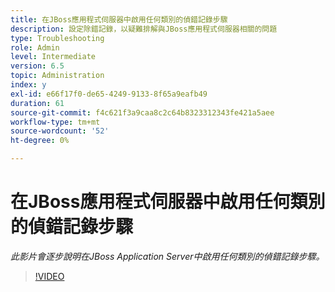 ```yaml
---
title: 在JBoss應用程式伺服器中啟用任何類別的偵錯記錄步驟
description: 設定除錯記錄，以疑難排解與JBoss應用程式伺服器相關的問題
type: Troubleshooting
role: Admin
level: Intermediate
version: 6.5
topic: Administration
index: y
exl-id: e66f17f0-de65-4249-9133-8f65a9eafb49
duration: 61
source-git-commit: f4c621f3a9caa8c2c64b8323312343fe421a5aee
workflow-type: tm+mt
source-wordcount: '52'
ht-degree: 0%

---
```


# 在JBoss應用程式伺服器中啟用任何類別的偵錯記錄步驟

*此影片會逐步說明在JBoss Application Server中啟用任何類別的偵錯記錄步驟。*

>[!VIDEO](https://video.tv.adobe.com/v/335522?quality=12&learn=on)
